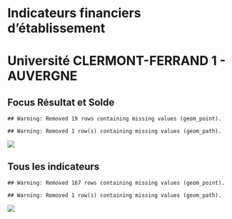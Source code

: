 Indicateurs financiers d’établissement
================

# Université CLERMONT-FERRAND 1 - AUVERGNE

## Focus Résultat et Solde

    ## Warning: Removed 19 rows containing missing values (geom_point).

    ## Warning: Removed 1 row(s) containing missing values (geom_path).

![](/home/julien/repo/cpesr/RFC/Finances/Etablissements/université_clermont_ferrand_1___auvergne_files/figure-gfm/etab.focus-1.png)<!-- -->

## Tous les indicateurs

    ## Warning: Removed 167 rows containing missing values (geom_point).

    ## Warning: Removed 1 row(s) containing missing values (geom_path).

![](/home/julien/repo/cpesr/RFC/Finances/Etablissements/université_clermont_ferrand_1___auvergne_files/figure-gfm/etab-1.png)<!-- -->
